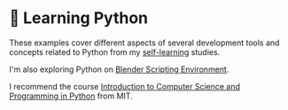 # :snake: Learning Python

These examples cover different aspects of several development tools and concepts related to Python from my [self-learning](https://github.com/DanielBrito/self-learning) studies.

I'm also exploring Python on [Blender Scripting Environment](https://github.com/DanielBrito/blender-scripting).

I recommend the course [Introduction to Computer Science and Programming in Python](https://github.com/DanielBrito/intro-to-computer-science-python) from MIT.
